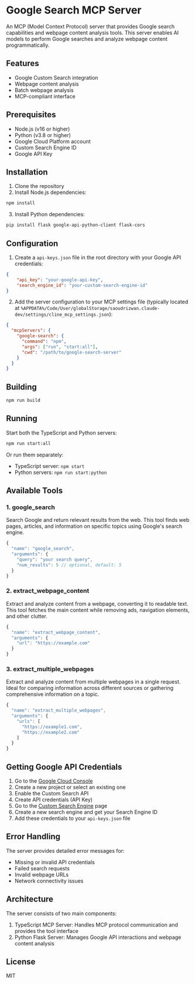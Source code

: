 # Google Search MCP Server

An MCP (Model Context Protocol) server that provides Google search capabilities and webpage content analysis tools. This server enables AI models to perform Google searches and analyze webpage content programmatically.

## Features

- Google Custom Search integration
- Webpage content analysis
- Batch webpage analysis
- MCP-compliant interface

## Prerequisites

- Node.js (v16 or higher)
- Python (v3.8 or higher)
- Google Cloud Platform account
- Custom Search Engine ID
- Google API Key

## Installation

1. Clone the repository
2. Install Node.js dependencies:
```bash
npm install
```

3. Install Python dependencies:
```bash
pip install flask google-api-python-client flask-cors
```

## Configuration

1. Create a `api-keys.json` file in the root directory with your Google API credentials:
```json
{
    "api_key": "your-google-api-key",
    "search_engine_id": "your-custom-search-engine-id"
}
```

2. Add the server configuration to your MCP settings file (typically located at `%APPDATA%/Code/User/globalStorage/saoudrizwan.claude-dev/settings/cline_mcp_settings.json`):
```json
{
  "mcpServers": {
    "google-search": {
      "command": "npm",
      "args": ["run", "start:all"],
      "cwd": "/path/to/google-search-server"
    }
  }
}
```

## Building

```bash
npm run build
```

## Running

Start both the TypeScript and Python servers:
```bash
npm run start:all
```

Or run them separately:
- TypeScript server: `npm start`
- Python servers: `npm run start:python`

## Available Tools

### 1. google_search
Search Google and return relevant results from the web. This tool finds web pages, articles, and information on specific topics using Google's search engine.

```typescript
{
  "name": "google_search",
  "arguments": {
    "query": "your search query",
    "num_results": 5 // optional, default: 5
  }
}
```

### 2. extract_webpage_content
Extract and analyze content from a webpage, converting it to readable text. This tool fetches the main content while removing ads, navigation elements, and other clutter.

```typescript
{
  "name": "extract_webpage_content",
  "arguments": {
    "url": "https://example.com"
  }
}
```

### 3. extract_multiple_webpages
Extract and analyze content from multiple webpages in a single request. Ideal for comparing information across different sources or gathering comprehensive information on a topic.

```typescript
{
  "name": "extract_multiple_webpages",
  "arguments": {
    "urls": [
      "https://example1.com",
      "https://example2.com"
    ]
  }
}
```

## Getting Google API Credentials

1. Go to the [Google Cloud Console](https://console.cloud.google.com/)
2. Create a new project or select an existing one
3. Enable the Custom Search API
4. Create API credentials (API Key)
5. Go to the [Custom Search Engine](https://programmablesearchengine.google.com/about/) page
6. Create a new search engine and get your Search Engine ID
7. Add these credentials to your `api-keys.json` file

## Error Handling

The server provides detailed error messages for:
- Missing or invalid API credentials
- Failed search requests
- Invalid webpage URLs
- Network connectivity issues

## Architecture

The server consists of two main components:
1. TypeScript MCP Server: Handles MCP protocol communication and provides the tool interface
2. Python Flask Server: Manages Google API interactions and webpage content analysis

## License

MIT
